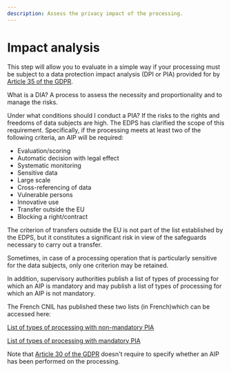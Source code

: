 ```yaml
---
description: Assess the privacy impact of the processing.
---
```


# Impact analysis

This step will allow you to evaluate in a simple way if your processing must be subject to a data protection impact analysis (DPI or PIA) provided for by [Article 35 of the GDPR](https://eur-lex.europa.eu/eli/reg/2016/679/oj#d1e3546-1-1).&#x20;

What is a DIA? A process to assess the necessity and proportionality and to manage the risks.&#x20;

Under what conditions should I conduct a PIA? If the risks to the rights and freedoms of data subjects are high. The EDPS has clarified the scope of this requirement. Specifically, if the processing meets at least two of the following criteria, an AIP will be required:

* Evaluation/scoring&#x20;
* Automatic decision with legal effect&#x20;
* Systematic monitoring&#x20;
* Sensitive data&#x20;
* Large scale&#x20;
* Cross-referencing of data&#x20;
* Vulnerable persons&#x20;
* Innovative use&#x20;
* Transfer outside the EU&#x20;
* Blocking a right/contract

The criterion of transfers outside the EU is not part of the list established by the EDPS, but it constitutes a significant risk in view of the safeguards necessary to carry out a transfer.&#x20;

Sometimes, in case of a processing operation that is particularly sensitive for the data subjects, only one criterion may be retained.&#x20;

In addition, supervisory authorities publish a list of types of processing for which an AIP is mandatory and may publish a list of types of processing for which an AIP is not mandatory.&#x20;

The French CNIL has published these two lists (in French)which can be accessed here:&#x20;

[List of types of processing with non-mandatory PIA ](https://www.cnil.fr/sites/default/files/atoms/files/liste-traitements-aipd-non-requise.pdf)

[List of types of processing with mandatory PIA ](https://www.cnil.fr/sites/default/files/atoms/files/liste-traitements-aipd-requise.pdf)

Note that [Article 30 of the GDPR](https://eur-lex.europa.eu/eli/reg/2016/679/oj#d1e3265-1-1) doesn't require to specify whether an AIP has been performed on the processing.
